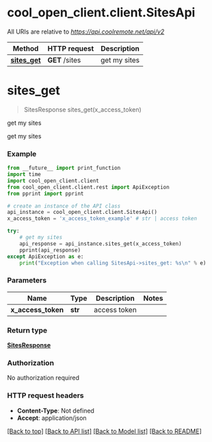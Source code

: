 # cool_open_client.client.SitesApi

All URIs are relative to *https://api.coolremote.net/api/v2*

Method | HTTP request | Description
------------- | ------------- | -------------
[**sites_get**](SitesApi.md#sites_get) | **GET** /sites | get my sites

# **sites_get**
> SitesResponse sites_get(x_access_token)

get my sites

get my sites

### Example
```python
from __future__ import print_function
import time
import cool_open_client.client
from cool_open_client.client.rest import ApiException
from pprint import pprint

# create an instance of the API class
api_instance = cool_open_client.client.SitesApi()
x_access_token = 'x_access_token_example' # str | access token

try:
    # get my sites
    api_response = api_instance.sites_get(x_access_token)
    pprint(api_response)
except ApiException as e:
    print("Exception when calling SitesApi->sites_get: %s\n" % e)
```

### Parameters

Name | Type | Description  | Notes
------------- | ------------- | ------------- | -------------
 **x_access_token** | **str**| access token | 

### Return type

[**SitesResponse**](SitesResponse.md)

### Authorization

No authorization required

### HTTP request headers

 - **Content-Type**: Not defined
 - **Accept**: application/json

[[Back to top]](#) [[Back to API list]](../README.md#documentation-for-api-endpoints) [[Back to Model list]](../README.md#documentation-for-models) [[Back to README]](../README.md)

